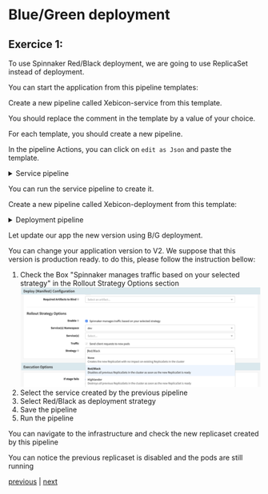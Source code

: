 # Blue/Green deployment
## Exercice 1:

To use Spinnaker Red/Black deployment, we are going to use ReplicaSet instead of deployment.

You can start the application from this pipeline templates:

Create a new pipeline called Xebicon-service from this template.

You should replace the comment in the template by a value of your choice.

For each template, you should create a new pipeline. 

In the pipeline Actions, you can click on `edit as Json` and paste the template.


<details><summary>Service pipeline</summary>
<p>

```

{
  "isNew": true,
  "keepWaitingPipelines": false,
  "limitConcurrent": true,
  "stages": [
    {
      "account": "my-k8s-v2-account",
      "cloudProvider": "kubernetes",
      "isNew": true,
      "manifests": [
        {
          "apiVersion": "v1",
          "kind": "Service",
          "metadata": {
            "labels": null,
            "name": null
          },
          "spec": {
            "ports": [
              {
                "port": null,
                "protocol": "TCP",
                "targetPort": null
              }
            ],
            "selector": null,
            "type": "ClusterIP"
          }
        }
      ],
      "moniker": {
        "app": "test1"
      },
      "name": "Deploy (Manifest)",
      "refId": "1",
      "requisiteStageRefIds": [],
      "skipExpressionEvaluation": false,
      "source": "text",
      "trafficManagement": {
        "enabled": false,
        "options": {
          "enableTraffic": false,
          "namespace": null,
          "services": [],
          "strategy": null
        }
      },
      "type": "deployManifest"
    }
  ],
  "triggers": [],
}

```
</p>
</details>

You can run the service pipeline to create it.

Create a new pipeline called Xebicon-deployment from this template:

<details><summary>Deployment pipeline</summary>
<p>

```

{
    "stages": [
      {
        "account": "my-k8s-v2-account",
        "cloudProvider": "kubernetes",
        "manifests": [
          {
            "apiVersion": "v1",
            "kind": "Service",
            "metadata": {
              "name": "my-service",
              "namespace": "dev"
            },
            "spec": {
              "ports": [
                {
                  "port": 80,
                  "protocol": "TCP"
                }
              ],
              "selector": {
                "frontedBy": "my-service"
              }
            }
          }
        ],
        "moniker": {
          "app": "test1"
        },
        "name": "Deploy (Manifest)",
        "namespaceOverride": "",
        "refId": "1",
        "requisiteStageRefIds": [],
        "skipExpressionEvaluation": false,
        "source": "text",
        "trafficManagement": {
          "enabled": false,
          "options": {
            "enableTraffic": false,
            "services": []
          }
        },
        "type": "deployManifest"
      }
    ]
}

```

</p>
</details>


Let update our app the new version using B/G deployment.

You can change your application version to V2. We suppose that this version is production ready.
to do this, please follow the instruction bellow:
1. Check the Box "Spinnaker manages traffic based on your selected strategy" in the  Rollout Strategy Options section 
![Switch Back to the blue version](./images/enablebg.png)
2. Select the service created by the previous pipeline
3. Select Red/Black as deployment strategy
4. Save the pipeline
5. Run the pipeline

You can navigate to the infrastructure and check the new replicaset created by this pipeline

You can notice the previous replicaset is disabled and the pods are still running

[previous](../README.md) | [next](../exercice2/README.md)


